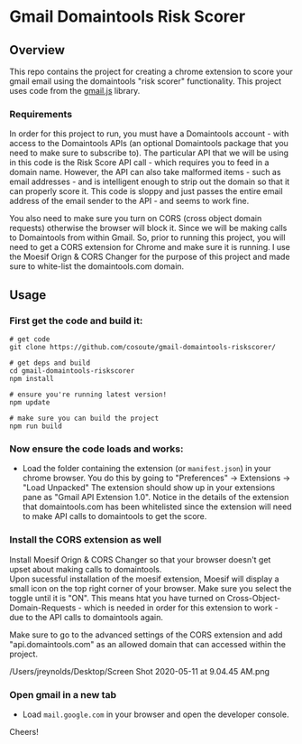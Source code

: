 
# Gmail Domaintools Risk Scorer

## Overview
This repo contains the project for creating a chrome extension to score your gmail email using the domaintools "risk scorer" functionality.  This project uses code from the [gmail.js](https://github.com/KartikTalwar/gmail.js/) library.

### Requirements
In order for this project to run, you must have a Domaintools account - with access to the Domaintools APIs (an optional Domaintools package that you need to make sure to subscribe to). The particular API that we will be using in this code is the Risk Score API call - which requires you to feed in a domain name. However, the API can also take malformed items - such as email addresses - and is intelligent enough to strip out the domain so that it can properly score it. This code is sloppy and just passes the entire email address of the email sender to the API - and seems to work fine.

You also need to make sure you turn on CORS (cross object domain requests) otherwise the browser will block it. Since we will be making calls to Domaintools from within Gmail. So, prior to running this project, you will need to get a CORS extension for Chrome and make sure it is running. I use the Moesif Orign & CORS Changer for the purpose of this project and made sure to white-list the domaintools.com domain.

## Usage

### First get the code and build it:

````
# get code
git clone https://github.com/cosoute/gmail-domaintools-riskscorer/

# get deps and build
cd gmail-domaintools-riskscorer
npm install

# ensure you're running latest version!
npm update

# make sure you can build the project
npm run build
````

### Now ensure the code loads and works:

* Load the folder containing the extension (or `manifest.json`) in
your chrome browser.  You do this by going to "Preferences" -> Extensions -> "Load Unpacked"
The extension should show up in your extensions pane as "Gmail API Extension 1.0".  Notice in the details of the extension that domaintools.com has been whitelisted since the extension will need to make API calls to domaintools to get the score.

### Install the CORS extension as well
Install Moesif Orign & CORS Changer so that your browser doesn't get upset about making calls to domaintools.  
Upon sucessful installation of the moesif extension, Moesif will display a small icon on the top right corner of your browser.  Make sure you select the toggle until it is "ON".  This means htat you have turned on Cross-Object-Domain-Requests - which is needed in order for this extension to work - due to the API calls to domaintools again.

Make sure to go to the advanced settings of the CORS extension and add "api.domaintools.com" as an allowed domain that can accessed within the project.

/Users/jreynolds/Desktop/Screen Shot 2020-05-11 at 9.04.45 AM.png


### Open gmail in a new tab
* Load `mail.google.com` in your browser and open the developer console.


Cheers!
